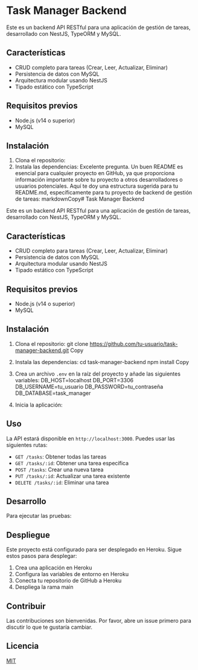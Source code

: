 # Task Manager Backend

Este es un backend API RESTful para una aplicación de gestión de tareas, desarrollado con NestJS, TypeORM y MySQL.

## Características

- CRUD completo para tareas (Crear, Leer, Actualizar, Eliminar)
- Persistencia de datos con MySQL
- Arquitectura modular usando NestJS
- Tipado estático con TypeScript

## Requisitos previos

- Node.js (v14 o superior)
- MySQL

## Instalación

1. Clona el repositorio:
2. Instala las dependencias:
Excelente pregunta. Un buen README es esencial para cualquier proyecto en GitHub, ya que proporciona información importante sobre tu proyecto a otros desarrolladores o usuarios potenciales. Aquí te doy una estructura sugerida para tu README.md, específicamente para tu proyecto de backend de gestión de tareas:
markdownCopy# Task Manager Backend

Este es un backend API RESTful para una aplicación de gestión de tareas, desarrollado con NestJS, TypeORM y MySQL.

## Características

- CRUD completo para tareas (Crear, Leer, Actualizar, Eliminar)
- Persistencia de datos con MySQL
- Arquitectura modular usando NestJS
- Tipado estático con TypeScript

## Requisitos previos

- Node.js (v14 o superior)
- MySQL

## Instalación

1. Clona el repositorio:
git clone https://github.com/tu-usuario/task-manager-backend.git
Copy
2. Instala las dependencias:
cd task-manager-backend
npm install
Copy
3. Crea un archivo `.env` en la raíz del proyecto y añade las siguientes variables:
DB_HOST=localhost
DB_PORT=3306
DB_USERNAME=tu_usuario
DB_PASSWORD=tu_contraseña
DB_DATABASE=task_manager

4. Inicia la aplicación:

## Uso

La API estará disponible en `http://localhost:3000`. Puedes usar las siguientes rutas:

- `GET /tasks`: Obtener todas las tareas
- `GET /tasks/:id`: Obtener una tarea específica
- `POST /tasks`: Crear una nueva tarea
- `PUT /tasks/:id`: Actualizar una tarea existente
- `DELETE /tasks/:id`: Eliminar una tarea

## Desarrollo

Para ejecutar las pruebas:

## Despliegue

Este proyecto está configurado para ser desplegado en Heroku. Sigue estos pasos para desplegar:

1. Crea una aplicación en Heroku
2. Configura las variables de entorno en Heroku
3. Conecta tu repositorio de GitHub a Heroku
4. Despliega la rama main

## Contribuir

Las contribuciones son bienvenidas. Por favor, abre un issue primero para discutir lo que te gustaría cambiar.

## Licencia

[MIT](https://choosealicense.com/licenses/mit/)